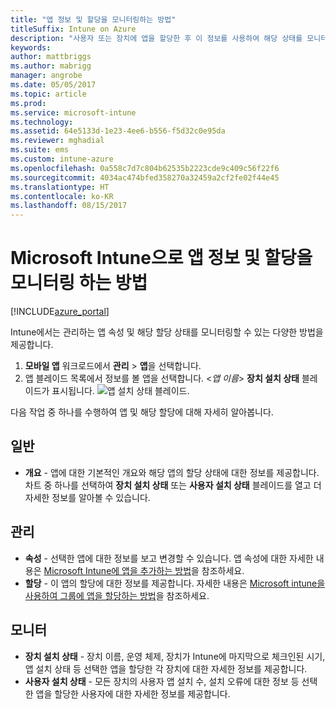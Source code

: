 ```yaml
---
title: "앱 정보 및 할당을 모니터링하는 방법"
titleSuffix: Intune on Azure
description: "사용자 또는 장치에 앱을 할당한 후 이 정보를 사용하여 해당 상태를 모니터링할 수 있습니다.\""
keywords: 
author: mattbriggs
ms.author: mabrigg
manager: angrobe
ms.date: 05/05/2017
ms.topic: article
ms.prod: 
ms.service: microsoft-intune
ms.technology: 
ms.assetid: 64e5133d-1e23-4ee6-b556-f5d32c0e95da
ms.reviewer: mghadial
ms.suite: ems
ms.custom: intune-azure
ms.openlocfilehash: 0a558c7d7c804b62535b2223cde9c409c56f22f6
ms.sourcegitcommit: 4034ac474bfed358270a32459a2cf2fe02f44e45
ms.translationtype: HT
ms.contentlocale: ko-KR
ms.lasthandoff: 08/15/2017
---
```

# <a name="how-to-monitor-app-information-and-assignments-with-microsoft-intune"></a>Microsoft Intune으로 앱 정보 및 할당을 모니터링 하는 방법

[!INCLUDE[azure_portal](./includes/azure_portal.md)]

Intune에서는 관리하는 앱 속성 및 해당 할당 상태를 모니터링할 수 있는 다양한 방법을 제공합니다.

1. **모바일 앱** 워크로드에서 **관리** > **앱**을 선택합니다.
2. 앱 블레이드 목록에서 정보를 볼 앱을 선택합니다. <*앱 이름*> **장치 설치 상태** 블레이드가 표시됩니다. ![앱 설치 상태 블레이드.](./media/monitor-apps.png)

다음 작업 중 하나를 수행하여 앱 및 해당 할당에 대해 자세히 알아봅니다.

## <a name="general"></a>일반

- **개요** - 앱에 대한 기본적인 개요와 해당 앱의 할당 상태에 대한 정보를 제공합니다. 차트 중 하나를 선택하여 **장치 설치 상태** 또는 **사용자 설치 상태** 블레이드를 열고 더 자세한 정보를 알아볼 수 있습니다.

## <a name="manage"></a>관리

- **속성** - 선택한 앱에 대한 정보를 보고 변경할 수 있습니다. 앱 속성에 대한 자세한 내용은 [Microsoft Intune에 앱을 추가하는 방법](apps-add.md)을 참조하세요.
- **할당** - 이 앱의 할당에 대한 정보를 제공합니다. 자세한 내용은 [Microsoft intune을 사용하여 그룹에 앱을 할당하는 방법](apps-deploy.md)을 참조하세요.

## <a name="monitor"></a>모니터

- **장치 설치 상태** - 장치 이름, 운영 체제, 장치가 Intune에 마지막으로 체크인된 시기, 앱 설치 상태 등 선택한 앱을 할당한 각 장치에 대한 자세한 정보를 제공합니다.
- **사용자 설치 상태** - 모든 장치의 사용자 앱 설치 수, 설치 오류에 대한 정보 등 선택한 앱을 할당한 사용자에 대한 자세한 정보를 제공합니다.